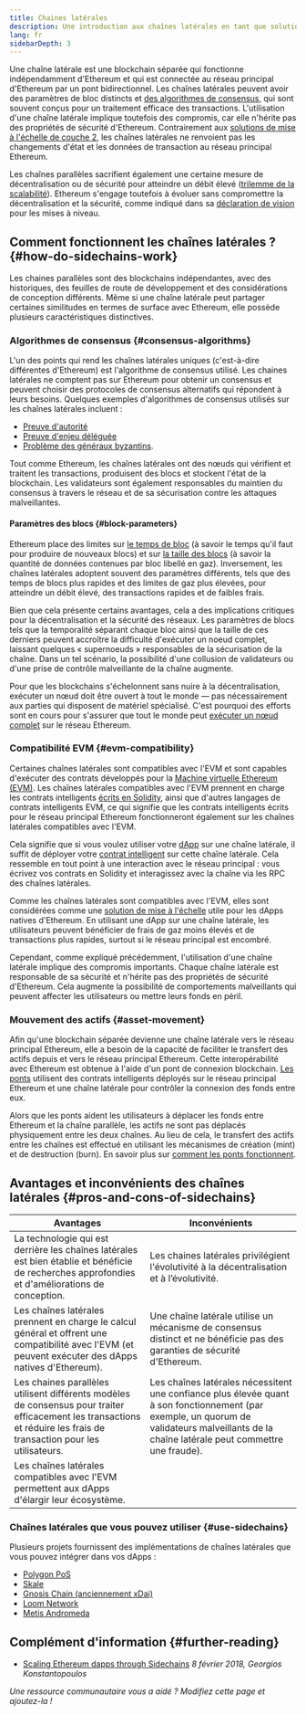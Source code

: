```yaml
---
title: Chaines latérales
description: Une introduction aux chaînes latérales en tant que solution de mise à l'échelle actuellement utilisée par la communauté Ethereum.
lang: fr
sidebarDepth: 3
---
```


Une chaîne latérale est une blockchain séparée qui fonctionne indépendamment d'Ethereum et qui est connectée au réseau principal d'Ethereum par un pont bidirectionnel. Les chaînes latérales peuvent avoir des paramètres de bloc distincts et [des algorithmes de consensus](/developers/docs/consensus-mechanisms/), qui sont souvent conçus pour un traitement efficace des transactions. L'utilisation d'une chaîne latérale implique toutefois des compromis, car elle n'hérite pas des propriétés de sécurité d'Ethereum. Contrairement aux [solutions de mise à l'échelle de couche 2](/layer-2/), les chaînes latérales ne renvoient pas les changements d'état et les données de transaction au réseau principal Ethereum.

Les chaînes parallèles sacrifient également une certaine mesure de décentralisation ou de sécurité pour atteindre un débit élevé ([trilemme de la scalabilité](https://vitalik.eth.limo/general/2021/05/23/scaling.html)). Ethereum s'engage toutefois à évoluer sans compromettre la décentralisation et la sécurité, comme indiqué dans sa [déclaration de vision](/roadmap/vision/) pour les mises à niveau.

## Comment fonctionnent les chaînes latérales ? {#how-do-sidechains-work}

Les chaines parallèles sont des blockchains indépendantes, avec des historiques, des feuilles de route de développement et des considérations de conception différents. Même si une chaîne latérale peut partager certaines similitudes en termes de surface avec Ethereum, elle possède plusieurs caractéristiques distinctives.

### Algorithmes de consensus {#consensus-algorithms}

L'un des points qui rend les chaînes latérales uniques (c'est-à-dire différentes d'Ethereum) est l'algorithme de consensus utilisé. Les chaines latérales ne comptent pas sur Ethereum pour obtenir un consensus et peuvent choisir des protocoles de consensus alternatifs qui répondent à leurs besoins. Quelques exemples d'algorithmes de consensus utilisés sur les chaînes latérales incluent :

- [Preuve d'autorité](https://wikipedia.org/wiki/Proof_of_authority)
- [Preuve d'enjeu déléguée](https://en.bitcoin.it/wiki/Delegated_proof_of_stake)
- [Problème des généraux byzantins](https://decrypt.co/resources/byzantine-fault-tolerance-what-is-it-explained).

Tout comme Ethereum, les chaînes latérales ont des nœuds qui vérifient et traitent les transactions, produisent des blocs et stockent l'état de la blockchain. Les validateurs sont également responsables du maintien du consensus à travers le réseau et de sa sécurisation contre les attaques malveillantes.

#### Paramètres des blocs {#block-parameters}

Ethereum place des limites sur [le temps de bloc](/developers/docs/blocks/#block-time) (à savoir le temps qu'il faut pour produire de nouveaux blocs) et sur [la taille des blocs](/developers/docs/blocks/#block-size) (à savoir la quantité de données contenues par bloc libellé en gaz). Inversement, les chaînes latérales adoptent souvent des paramètres différents, tels que des temps de blocs plus rapides et des limites de gaz plus élevées, pour atteindre un débit élevé, des transactions rapides et de faibles frais.

Bien que cela présente certains avantages, cela a des implications critiques pour la décentralisation et la sécurité des réseaux. Les paramètres de blocs tels que la temporalité séparant chaque bloc ainsi que la taille de ces derniers peuvent accroître la difficulté d'exécuter un noeud complet, laissant quelques « supernoeuds » responsables de la sécurisation de la chaîne. Dans un tel scénario, la possibilité d'une collusion de validateurs ou d'une prise de contrôle malveillante de la chaîne augmente.

Pour que les blockchains s'échelonnent sans nuire à la décentralisation, exécuter un nœud doit être ouvert à tout le monde — pas nécessairement aux parties qui disposent de matériel spécialisé. C'est pourquoi des efforts sont en cours pour s'assurer que tout le monde peut [exécuter un nœud complet](/developers/docs/nodes-and-clients/#why-should-i-run-an-ethereum-node) sur le réseau Ethereum.

### Compatibilité EVM {#evm-compatibility}

Certaines chaînes latérales sont compatibles avec l'EVM et sont capables d'exécuter des contrats développés pour la [Machine virtuelle Ethereum (EVM)](/developers/docs/evm/). Les chaînes latérales compatibles avec l'EVM prennent en charge les contrats intelligents [écrits en Solidity](/developers/docs/smart-contracts/languages/), ainsi que d'autres langages de contrats intelligents EVM, ce qui signifie que les contrats intelligents écrits pour le réseau principal Ethereum fonctionneront également sur les chaînes latérales compatibles avec l'EVM.

Cela signifie que si vous voulez utiliser votre [dApp](/developers/docs/dapps/) sur une chaîne latérale, il suffit de déployer votre [contrat intelligent](/developers/docs/smart-contracts/) sur cette chaîne latérale. Cela ressemble en tout point à une interaction avec le réseau principal : vous écrivez vos contrats en Solidity et interagissez avec la chaîne via les RPC des chaînes latérales.

Comme les chaînes latérales sont compatibles avec l'EVM, elles sont considérées comme une [solution de mise à l'échelle](/developers/docs/scaling/) utile pour les dApps natives d'Ethereum. En utilisant une dApp sur une chaîne latérale, les utilisateurs peuvent bénéficier de frais de gaz moins élevés et de transactions plus rapides, surtout si le réseau principal est encombré.

Cependant, comme expliqué précédemment, l'utilisation d'une chaîne latérale implique des compromis importants. Chaque chaîne latérale est responsable de sa sécurité et n'hérite pas des propriétés de sécurité d'Ethereum. Cela augmente la possibilité de comportements malveillants qui peuvent affecter les utilisateurs ou mettre leurs fonds en péril.

### Mouvement des actifs {#asset-movement}

Afin qu'une blockchain séparée devienne une chaîne latérale vers le réseau principal Ethereum, elle a besoin de la capacité de faciliter le transfert des actifs depuis et vers le réseau principal Ethereum. Cette interopérabilité avec Ethereum est obtenue à l'aide d'un pont de connexion blockchain. [Les ponts](/bridges/) utilisent des contrats intelligents déployés sur le réseau principal Ethereum et une chaîne latérale pour contrôler la connexion des fonds entre eux.

Alors que les ponts aident les utilisateurs à déplacer les fonds entre Ethereum et la chaîne parallèle, les actifs ne sont pas déplacés physiquement entre les deux chaînes. Au lieu de cela, le transfert des actifs entre les chaînes est effectué en utilisant les mécanismes de création (mint) et de destruction (burn). En savoir plus sur [comment les ponts fonctionnent](/developers/docs/bridges/#how-do-bridges-work).

## Avantages et inconvénients des chaînes latérales {#pros-and-cons-of-sidechains}

| Avantages                                                                                                                                                              | Inconvénients                                                                                                                                                                                |
| ---------------------------------------------------------------------------------------------------------------------------------------------------------------------- | -------------------------------------------------------------------------------------------------------------------------------------------------------------------------------------------- |
| La technologie qui est derrière les chaînes latérales est bien établie et bénéficie de recherches approfondies et d'améliorations de conception.                       | Les chaines latérales privilégient l'évolutivité à la décentralisation et à l’évolutivité.                                                                                                   |
| Les chaînes latérales prennent en charge le calcul général et offrent une compatibilité avec l'EVM (et peuvent exécuter des dApps natives d'Ethereum).                 | Une chaîne latérale utilise un mécanisme de consensus distinct et ne bénéficie pas des garanties de sécurité d'Ethereum.                                                                     |
| Les chaines parallèles utilisent différents modèles de consensus pour traiter efficacement les transactions et réduire les frais de transaction pour les utilisateurs. | Les chaînes latérales nécessitent une confiance plus élevée quant à son fonctionnement (par exemple, un quorum de validateurs malveillants de la chaîne latérale peut commettre une fraude). |
| Les chaînes latérales compatibles avec l'EVM permettent aux dApps d'élargir leur écosystème.                                                                           |                                                                                                                                                                                              |

### Chaînes latérales que vous pouvez utiliser {#use-sidechains}

Plusieurs projets fournissent des implémentations de chaînes latérales que vous pouvez intégrer dans vos dApps :

- [Polygon PoS](https://polygon.technology/solutions/polygon-pos)
- [Skale](https://skale.network/)
- [Gnosis Chain (anciennement xDai)](https://www.gnosischain.com/)
- [Loom Network](https://loomx.io/)
- [Metis Andromeda](https://www.metis.io/)

## Complément d'information {#further-reading}

- [Scaling Ethereum dapps through Sidechains](https://medium.com/loom-network/dappchains-scaling-ethereum-dapps-through-sidechains-f99e51fff447) _8 février 2018, Georgios Konstantopoulos_

_Une ressource communautaire vous a aidé ? Modifiez cette page et ajoutez-la !_
